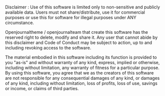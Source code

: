 Disclaimer : 
Use of this software is limited only to non-sensitive and publicly available data. Users must not share/distribute, use it for commercial purposes or use this for software for illegal purposes  under ANY circumstance.

Openjournaltheme / openjournalteam that create this software has the reserved right to delete, modify and share it. Any user that cannot abide by this disclaimer and Code of Conduct may be subject to action, up to and including revoking access to the software. 

The material embodied in this software including its function  is provided to you "as-is" and without warranty of any kind, express, implied or otherwise, including without limitation, any warranty of fitness for a particular purpose. By using this software, you agree that we as the creators of this software are not responsible for any consequential damages of any kind, or damages of any kind, including without limitation, loss of profits, loss of use, savings or income, or claims of third parties.
